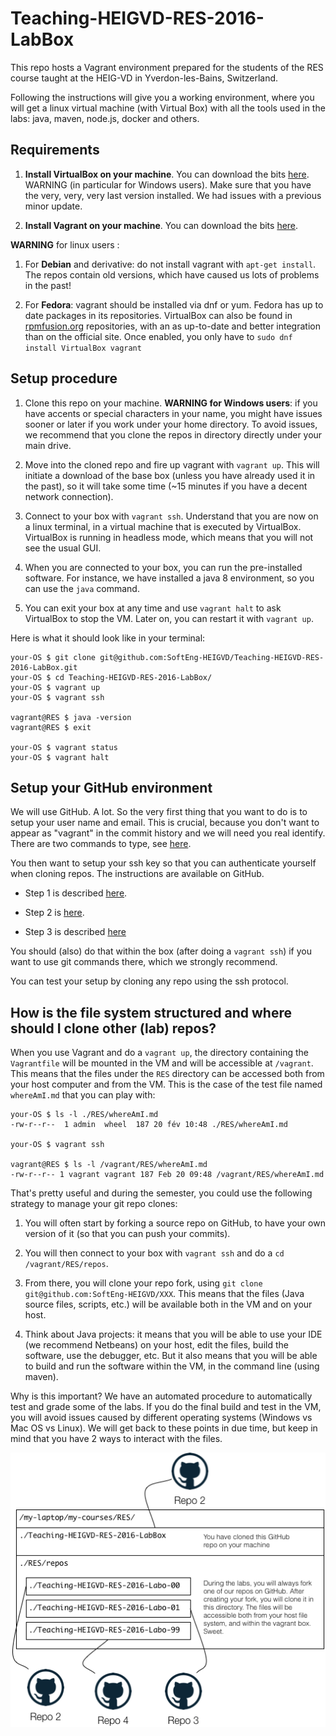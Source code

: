 # Teaching-HEIGVD-RES-2016-LabBox

This repo hosts a Vagrant environment prepared for the students of the RES course taught at the HEIG-VD in Yverdon-les-Bains, Switzerland.

Following the instructions will give you a working environment, where you will get a linux virtual machine (with Virtual Box) with all the tools used in the labs: java, maven, node.js, docker and others.

## Requirements

1. **Install VirtualBox on your machine**. You can download the bits [here](https://www.virtualbox.org/wiki/Downloads). WARNING (in particular for Windows users). Make sure that you have the very, very, very last version installed. We had issues with a previous minor update.

2. **Install Vagrant on your machine**. You can download the bits [here](https://www.vagrantup.com/downloads.html). 


**WARNING** for linux users : 

1. For **Debian** and derivative: do not install vagrant with `apt-get install`. The repos contain old versions, which have caused us lots of problems in the past!

2. For **Fedora**: vagrant should be installed via dnf or yum. Fedora has up to date packages in its repositories. VirtualBox can also be found in [rpmfusion.org](http://rpmfusion.org/Configuration) repositories, with an as up-to-date and better integration than on the official site. Once enabled, you only have to `sudo dnf install VirtualBox vagrant`

## Setup procedure

1. Clone this repo on your machine. **WARNING for Windows users**: if you have accents or special characters in your name, you might have issues sooner or later if you work under your home directory. To avoid issues, we recommend that you clone the repos in directory directly under your main drive.

2. Move into the cloned repo and fire up vagrant with `vagrant up`. This will initiate a download of the base box (unless you have already used it in the past), so it will take some time (~15 minutes if you have a decent network connection).

3. Connect to your box with `vagrant ssh`. Understand that you are now on a linux terminal, in a virtual machine that is executed by VirtualBox. VirtualBox is running in headless mode, which means that you will not see the usual GUI.

4. When you are connected to your box, you can run the pre-installed software. For instance, we have installed a java 8 environment, so you can use the `java` command.

5. You can exit your box at any time and use `vagrant halt` to ask VirtualBox to stop the VM. Later on, you can restart it with `vagrant up`.


Here is what it should look like in your terminal:

```
your-OS $ git clone git@github.com:SoftEng-HEIGVD/Teaching-HEIGVD-RES-2016-LabBox.git
your-OS $ cd Teaching-HEIGVD-RES-2016-LabBox/
your-OS $ vagrant up
your-OS $ vagrant ssh

vagrant@RES $ java -version
vagrant@RES $ exit

your-OS $ vagrant status
your-OS $ vagrant halt
```

## Setup your GitHub environment

We will use GitHub. A lot. So the very first thing that you want to do is to setup your user name and email. This is crucial, because you don't want to appear as "vagrant" in the commit history and we will need you real identify. There are two commands to type, see [here](https://help.github.com/articles/set-up-git/).

You then want to setup your ssh key so that you can authenticate yourself when cloning repos. The instructions are available on GitHub. 


 * Step 1 is described [here](https://help.github.com/articles/generating-a-new-ssh-key/#platform-linuvx).
  
 * Step 2 is [here](https://help.github.com/articles/adding-a-new-ssh-key-to-the-ssh-agent/#platform-linux). 
 
 * Step 3 is described [here](https://help.github.com/articles/adding-a-new-ssh-key-to-your-github-account/#platform-linux)

You should (also) do that within the box (after doing a `vagrant ssh`) if you want to use git commands there, which we strongly recommend.

You can test your setup by cloning any repo using the ssh protocol.

## How is the file system structured and where should I clone other (lab) repos?

When you use Vagrant and do a `vagrant up`, the directory containing the `Vagrantfile` will be mounted in the VM and will be accessible at `/vagrant`. This means that the files under the `RES` directory can be accessed both from your host computer and from the VM. This is the case of the test file named `whereAmI.md` that you can play with:

```
your-OS $ ls -l ./RES/whereAmI.md
-rw-r--r--  1 admin  wheel  187 20 fév 10:48 ./RES/whereAmI.md

your-OS $ vagrant ssh

vagrant@RES $ ls -l /vagrant/RES/whereAmI.md
-rw-r--r-- 1 vagrant vagrant 187 Feb 20 09:48 /vagrant/RES/whereAmI.md
```

That's pretty useful and during the semester, you could use the following strategy to manage your git repo clones:

1. You will  often start by forking a source repo on GitHub, to have your own version of it (so that you can push your commits).

2. You will then connect to your box with `vagrant ssh` and do a `cd /vagrant/RES/repos`.

3. From there, you will clone your repo fork, using `git clone git@github.com:SoftEng-HEIGVD/XXX`. This means that the files (Java source files, scripts, etc.) will be available both in the VM and on your host.

4. Think about Java projects: it means that you will be able to use your IDE (we recommend Netbeans) on your host, edit the files, build the software, use the debugger, etc. But it also means that you will be able to build and run the software within the VM, in the command line (using maven).

Why is this important? We have an automated procedure to automatically test and grade some of the labs. If you do the final build and test in the VM, you will avoid issues caused by different operating systems (Windows vs Mac OS vs Linux). We will get back to these points in due time, but keep in mind that you have 2 ways to interact with the files.

![image](./diagrams/file-system-layout.png)
